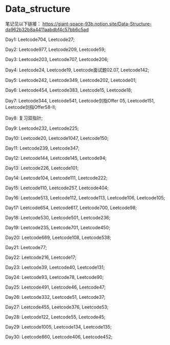 # Data_structure

笔记见以下链接：
https://giant-space-93b.notion.site/Data-Structure-da962b32b8a4411aabdbf4c57bb6c5ad

Day1: Leetcode704, Leetcode27;

Day2: Leetcode977, Leetcode209, Leetcode59;

Day3: Leetcode203, Leetcode707, Leetcode206;

Day4: Leetcode24, Leetcode19, Leetcode面试题02.07, Leetcode142;

Day5: Leetcode242, Leetcode349, Leetcode202, Leetcode01;

Day6: Leetcode454, Leetcode383, Leetcode15, Leetcode18;

Day7: Leetcode344, Leetcode541, Leetcode剑指Offer 05, Leetcode151, Leetcode剑指Offer58-II;

Day8: 复习双指针;

Day9: Leetcode232, Leetcode225;

Day10: Leetcode20, Leetcode1047, Leetcode150;

Day11: Leetcode239, Leetcode347;

Day12: Leetcode144, Leetcode145, Leetcode94;

Day13: Leetcode226, Leetcode101;

Day14: Leetcode104, Leetcode111, Leetcode222;

Day15: Leetcode110, Leetcode257, Leetcode404;

Day16: Leetcode513, Leetcode112, Leetcode113, Leetcode106, Leetcode105;

Day17: Leetcode654, Leetcode617, Leetcode700, Leetcode98;

Day18: Leetcode530, Leetcode501, Leetcode236;

Day19: Leetcode235, Leetcode701, Leetcode450;

Day20: Leetcode669, Leetcode108, Leetcode538;

Day21: Leetcode77;

Day22: Leetcode216, Leetcode17;

Day23: Leetcode39, Leetcode40, Leetcode131;

Day24: Leetcode93, Leetcode78, Leetcode90;

Day25: Leetcode491, Leetcode46, Leetcode47;

Day26: Leetcode332, Leetcode51, Leetcode37;

Day27: Leetcode455, Leetcode376, Leetcode53;

Day28: Leetcode122, Leetcode55, Leetcode45;

Day29: Leetcode1005, Leetcode134, Leetcode135;

Day30: Leetcode860, Leetcode406, Leetcode452;
